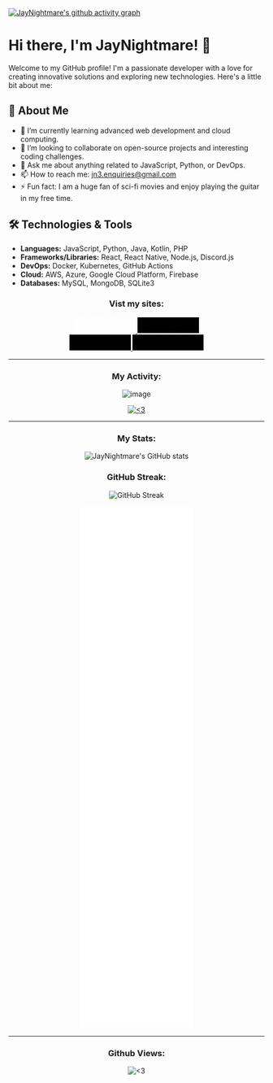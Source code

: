 [![JayNightmare's github activity graph](https://github-readme-activity-graph.vercel.app/graph?username=JayNightmare&hide_border=true&theme=high-contrast)](https://github.com/JayNightmare/github-readme-activity-graph)


# Hi there, I'm JayNightmare! 👋 

Welcome to my GitHub profile! I'm a passionate developer with a love for creating innovative solutions and exploring new technologies. Here's a little bit about me:

## 🚀 About Me
- 🌱 I’m currently learning advanced web development and cloud computing.
- 👯 I’m looking to collaborate on open-source projects and interesting coding challenges.
- 💬 Ask me about anything related to JavaScript, Python, or DevOps.
- 📫 How to reach me: [jn3.enquiries@gmail.com](mailto:jn3.enquiries@gmail.com)
- ⚡ Fun fact: I am a huge fan of sci-fi movies and enjoy playing the guitar in my free time.

## 🛠️ Technologies & Tools
- **Languages:** JavaScript, Python, Java, Kotlin, PHP 
- **Frameworks/Libraries:** React, React Native, Node.js, Discord.js
- **DevOps:** Docker, Kubernetes, GitHub Actions
- **Cloud:** AWS, Azure, Google Cloud Platform, Firebase
- **Databases:** MySQL, MongoDB, SQLite3

<p align="center">
  <h3 align="center">Vist my sites:</h3>
  <div align="center">
    <a href="https://nexusgit.info" target="_blank" rel="noopener">
      <img src="./images/NexusGit.gif" title="<3">
    </a>
    <a href="https://distrack-website.vercel.app" target="_blank" rel="noopener">
      <img src="./images/DisTrack.gif" title="<3">
    </a>
  </div>
  <div align="center">
    <a href="https://jaynightmare.github.io/TALE-FYP" target="_blank" rel="noopener">
      <img src="./images/TALE.gif" title="<3">
    </a>
    <a href="https://jaynightmare.github.io/SDP-Website" target="_blank" rel="noopener">
      <img src="./images/CKD.gif" title="<3">
    </a>
  </div>
</p>

---
 
<div align="center">
  <h3 align="center">My Activity:</h3>
  <div align="center">
    
  ![image](https://github.com/user-attachments/assets/f2a424b3-dfe0-4e5b-b9ec-8d1325898255)
    
  </div>

  <div>
    <!--
    <div>
      <p>Languages:</p>
      <img src='https://skillicons.dev/icons?i=androidstudio,astro,bash,bitbucket,blender,bootstrap,c,codepen,css,discord,bots,discordjs,docker,figma,github,githubactions,gitlab,html,java,js,jquery,kotlin,&perline=4' />
    </div>
    <div>
      <p>Tools:</p>
      <img src='https://skillicons.dev/icons?i=androidstudio,blender,codepen,discord,figma,github,githubactions,gitlab&perline=4' />
    </div>
    <br/> 
    -->
  </div>
  <div>
    <a href="https://discord.com/users/373097473553727488">
      <img src="https://lanyard.cnrad.dev/api/373097473553727488?bg=333333&borderRadius=10px" alt="<3" />
    </a>
  </div>
</div>

---

<p align="center">
  <h3 align="center">My Stats:</h3>
  <div align="center">
    
![JayNightmare's GitHub stats](https://github-readme-stats.vercel.app/api?username=JayNightmare&show_icons=true&theme=radical)
</div>

<p align="center">
  <h3 align="center">GitHub Streak:</h3>
  <div align="center">

![GitHub Streak](https://github-readme-streak-stats.herokuapp.com/?user=JayNightmare&theme=radical)
</div>

  <div align="center">
      <img src="./github-metrics.svg" title="<3">
  </div>
</p>

---

<p align="center">
  <h3 align="center">Github Views:</h3>
  <div align="center">
    <img src="https://komarev.com/ghpvc/?username=jaynightmare&style=flat-square" title="<3">
  </div>
</p>
